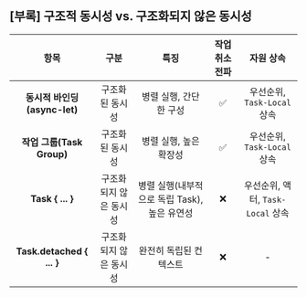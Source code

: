## [부록] 구조적 동시성 vs. 구조화되지 않은 동시성

| 항목 | 구분 | 특징 | 작업 취소 전파 | 자원 상속 |
| :--: | :--: | :--: | :------: | :------: |
| **동시적 바인딩(async-let)** | 구조화된 동시성 | 병렬 실행, 간단한 구성 | ✅ | 우선순위, `Task-Local` 상속 |
| **작업 그룹(Task Group)** | 구조화된 동시성 | 병렬 실행, 높은 확장성 | ✅ | 우선순위, `Task-Local` 상속 |
| **Task { ... }** | 구조화되지 않은 동시성 | 병렬 실행(내부적으로 독립 Task), 높은 유연성 | ❌ | 우선순위, 액터, `Task-Local` 상속 |
| **Task.detached { ... }** | 구조화되지 않은 동시성 | 완전히 독립된 컨텍스트 | ❌ |  - |
